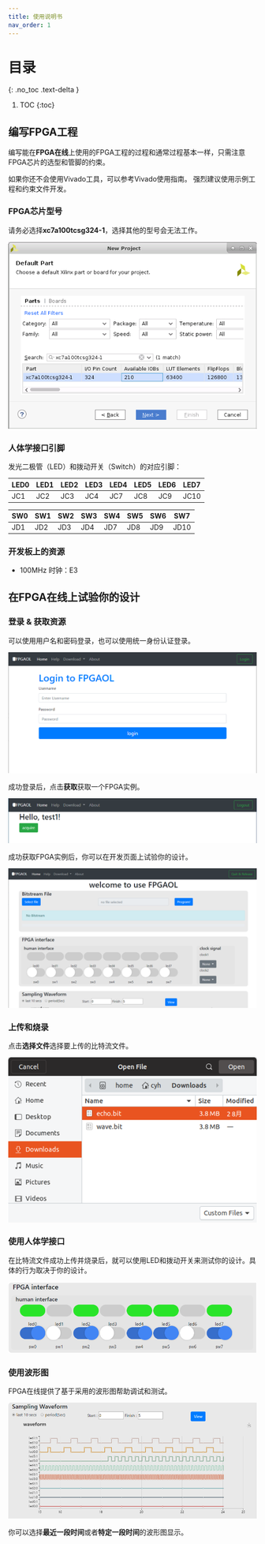 ```yaml
---
title: 使用说明书
nav_order: 1
---
```


# 目录
{: .no_toc .text-delta }

1. TOC
{:toc}

## 编写FPGA工程

编写能在**FPGA在线**上使用的FPGA工程的过程和通常过程基本一样，只需注意FPGA芯片的选型和管脚的约束。

如果你还不会使用Vivado工具，可以参考Vivado使用指南。
强烈建议使用示例工程和约束文件开发。

### FPGA芯片型号

请务必选择**xc7a100tcsg324-1**，选择其他的型号会无法工作。

![chip](../images/board.png)

### 人体学接口引脚

发光二极管（LED）和拨动开关（Switch）的对应引脚：

| LED0 | LED1 | LED2 | LED3 | LED4 | LED5 | LED6 | LED7 |
| ---- | ---- | ---- | ---- | ---- | ---- | ---- |----|
| JC1 | JC2 | JC3 | JC4 | JC7 | JC8 | JC9 | JC10 |


| SW0 | SW1 | SW2 | SW3 | SW4 | SW5 | SW6 | SW7 |
| ---- | ---- | ---- | ---- | ---- | ---- | ---- |----|
| JD1 | JD2 | JD3 | JD4 | JD7 | JD8 | JD9 | JD10 |

### 开发板上的资源

* 100MHz 时钟：E3

## 在FPGA在线上试验你的设计

### 登录 & 获取资源

可以使用用户名和密码登录，也可以使用统一身份认证登录。

![login](../images/login.png)

成功登录后，点击**获取**获取一个FPGA实例。

![acquire](../images/acquire.png)

成功获取FPGA实例后，你可以在开发页面上试验你的设计。

![fpgaol](../images/fpgaol.png)

### 上传和烧录

点击**选择文件**选择要上传的比特流文件。

![bitstream](../images/bitstream.png)

### 使用人体学接口

在比特流文件成功上传并烧录后，就可以使用LED和拨动开关来测试你的设计。具体的行为取决于你的设计。

![interface](../images/interface.png)

### 使用波形图

FPGA在线提供了基于采用的波形图帮助调试和测试。

![waveform](../images/waveform.png)

你可以选择**最近一段时间**或者**特定一段时间**的波形图显示。